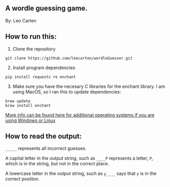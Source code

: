 ## A wordle guessing game.
By: Leo Carten

## How to run this:

1. Clone the repository

```
git clone https://github.com/leocarten/wordleGuesser.git
```

2. Install program dependencies

```
pip install requests re enchant
```

3. Make sure you have the necesary C libraries for the enchant library. I am using MacOS, so I ran this to update dependencies:

```
brew update
brew install enchant
```

[More info can be found here for additional operating systems if you are using Windows or Linux](https://pyenchant.github.io/pyenchant/install.html)

## How to read the output:
`_____` represents all incorrect guesses.

A capital letter in the output string, such as `____P` represents a letter, `P`, which is in the string, but not in the correct place.

A lowercase letter in the output string, such as `y____` says that `y` is in the correct posiiton.
